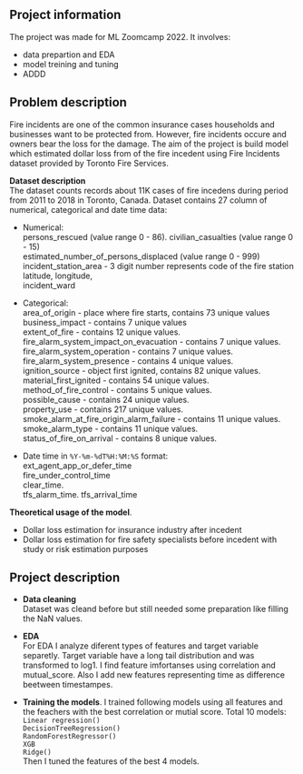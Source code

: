 ## Project information

The project was made for ML Zoomcamp 2022. It involves:
- data prepartion  and EDA
- model treining and tuning
- ADDD

## Problem description

Fire incidents are one of the common insurance cases households and businesses want to be protected from. However, fire incidents occure and owners bear the loss for the damage. The aim of the project is build model which estimated dollar loss from of the fire incedent using Fire Incidents dataset provided by Toronto Fire Services.

**Dataset description**  
The dataset counts records about 11K cases of fire incedens during period from 2011 to 2018 in Toronto, Canada. Dataset contains 27 column of numerical, categorical and date time data:

- Numerical:  
persons_rescued (value range 0 - 86). 
civilian_casualties (value range 0 - 15)  
estimated_number_of_persons_displaced (value range 0 - 999)  
incident_station_area - 3 digit number represents code of the fire station   
latitude, longitude,  
incident_ward
  
- Categorical:  
area_of_origin - place where fire starts, contains 73 unique values  
business_impact - contains 7 unique values  
extent_of_fire - contains 12 unique values.  
fire_alarm_system_impact_on_evacuation - contains 7 unique values.  
fire_alarm_system_operation - contains 7 unique values.   
fire_alarm_system_presence  - contains 4 unique values.   
ignition_source - object first ignited, contains 82 unique values.   
material_first_ignited - contains 54 unique values.   
method_of_fire_control - contains 5 unique values.   
possible_cause - contains 24 unique values.   
property_use - contains 217 unique values.   
smoke_alarm_at_fire_origin_alarm_failure - contains 11 unique values.   
smoke_alarm_type - contains 11 unique values.   
status_of_fire_on_arrival - contains 8 unique values.   
  
- Date time in `%Y-%m-%dT%H:%M:%S` format:  
ext_agent_app_or_defer_time  
fire_under_control_time  
clear_time.   
tfs_alarm_time. 
tfs_arrival_time


**Theoretical usage of the model**. 
- Dollar loss estimation for insurance industry after incedent
- Dollar loss estimation for fire safety specialists before incedent with study or risk estimation purposes

## Project description
- **Data cleaning**  
Dataset was cleand before but still needed some preparation like filling the NaN values. 
  
- **EDA**  
For EDA I analyze diferent types of features and target variable separetly. Target variable have a long tail distribution and was transformed to log1. I find feature imfortanses using correlation and mutual_score. Also I add new features representing time as difference beetween timestampes.  
  
- **Training the models**. 
I trained following models using all features and the feachers with the best correlation or mutial score. Total 10 models:  
`Linear regression()`  
`DecisionTreeRegression()`  
`RandomForestRegressor()`  
`XGB`  
`Ridge()`  
Then I tuned the features of the best 4 models.







